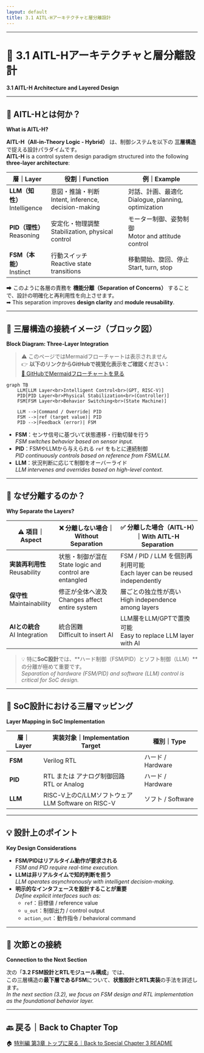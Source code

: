 ```yaml
---
layout: default
title: 3.1 AITL-Hアーキテクチャと層分離設計
---
```


---

# 🧠 3.1 AITL-Hアーキテクチャと層分離設計  
**3.1 AITL-H Architecture and Layered Design**

---

## 🧠 AITL-Hとは何か？  
**What is AITL-H?**

**AITL-H（All-in-Theory Logic - Hybrid）** は、制御システムを以下の **三層構造** で捉える設計パラダイムです。  
**AITL-H** is a control system design paradigm structured into the following **three-layer architecture**:

| 層｜Layer | 役割｜Function | 例｜Example |
|-----------|-------------------|--------------------|
| **LLM（知性）**<br>Intelligence | 意図・推論・判断<br>Intent, inference, decision-making | 対話、計画、最適化<br>Dialogue, planning, optimization |
| **PID（理性）**<br>Reasoning | 安定化・物理調整<br>Stabilization, physical control | モーター制御、姿勢制御<br>Motor and attitude control |
| **FSM（本能）**<br>Instinct | 行動スイッチ<br>Reactive state transitions | 移動開始、旋回、停止<br>Start, turn, stop |

➡ このように各層の責務を **機能分離（Separation of Concerns）** することで、設計の明確化と再利用性を向上させます。  
➡ This separation improves **design clarity** and **module reusability**.

---

## 🧱 三層構造の接続イメージ（ブロック図）  
**Block Diagram: Three-Layer Integration**

> ⚠️ このページではMermaidフローチャートは表示されません  
> 👉 **以下のリンクからGitHubで視覚化表示をご確認ください：**  
> [📎 GitHubでMermaidフローチャートを見る](https://github.com/Samizo-AITL/Edusemi-v4x/blob/main/f_chapter3_socsystem/docs/3_1_aitl_architecture.md)

```mermaid
graph TB
    LLM[LLM Layer<br>Intelligent Control<br>(GPT, RISC-V)]
    PID[PID Layer<br>Physical Stabilization<br>(Controller)]
    FSM[FSM Layer<br>Behavior Switching<br>(State Machine)]

    LLM -->|Command / Override| PID
    FSM -->|ref (target value)| PID
    PID -->|Feedback (error)| FSM    
```

- **FSM**：センサ信号に基づいて状態遷移・行動切替を行う  
  *FSM switches behavior based on sensor input.*
- **PID**：FSMやLLMから与えられる `ref` をもとに連続制御  
  *PID continuously controls based on reference from FSM/LLM.*
- **LLM**：状況判断に応じて制御をオーバーライド  
  *LLM intervenes and overrides based on high-level context.*

---

## 🎯 なぜ分離するのか？  
**Why Separate the Layers?**

| ⚠️ 項目｜Aspect | ❌ 分離しない場合｜Without Separation | ✅ 分離した場合（AITL-H）｜With AITL-H Separation |
|-------------|-----------------------------|--------------------------------------------|
| **実装再利用性**<br>Reusability | 状態・制御が混在<br>State logic and control are entangled | FSM / PID / LLM を個別再利用可能<br>Each layer can be reused independently |
| **保守性**<br>Maintainability | 修正が全体へ波及<br>Changes affect entire system | 層ごとの独立性が高い<br>High independence among layers |
| **AIとの統合**<br>AI Integration | 統合困難<br>Difficult to insert AI | LLM層をLLM/GPTで置換可能<br>Easy to replace LLM layer with AI |

> 💡 特に**SoC設計**では、**ハード制御（FSM/PID）とソフト制御（LLM）**の分離が極めて重要です。  
> *Separation of hardware (FSM/PID) and software (LLM) control is critical for SoC design.*

---

## 🔗 SoC設計における三層マッピング  
**Layer Mapping in SoC Implementation**

| 層｜Layer | 実装対象｜Implementation Target | 種別｜Type |
|--------|---------------------------|------------------|
| **FSM** | Verilog RTL | ハード / Hardware |
| **PID** | RTL または アナログ制御回路<br>RTL or Analog | ハード / Hardware |
| **LLM** | RISC-V上のC/LLMソフトウェア<br>LLM Software on RISC-V | ソフト / Software |

---

## 💡 設計上のポイント  
**Key Design Considerations**

- **FSM/PIDはリアルタイム動作が要求される**  
  *FSM and PID require real-time execution.*
- **LLMは非リアルタイムで知的判断を担う**  
  *LLM operates asynchronously with intelligent decision-making.*
- **明示的なインタフェースを設計することが重要**  
  *Define explicit interfaces such as:*  
  - `ref`：目標値 / reference value  
  - `u_out`：制御出力 / control output  
  - `action_out`：動作指令 / behavioral command

---

## 📎 次節との接続  
**Connection to the Next Section**

次の「**3.2 FSM設計とRTLモジュール構成**」では、  
この三層構造の**最下層であるFSM**について、**状態設計とRTL実装**の手法を詳述します。  
*In the next section (3.2), we focus on FSM design and RTL implementation as the foundational behavior layer.*

---

## 🔙 戻る｜Back to Chapter Top

🏠 [特別編 第3章 トップに戻る｜Back to Special Chapter 3 README](../README.md)
